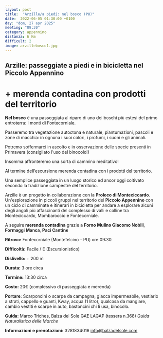```yaml
---
layout: post
title:  "Arzille/a piedi: nel bosco (PU)"
date:  2022-06-05 01:30:00 +0100
day: "dom, 27 apr 2025"
meeting: "09:30"
category: appennino
distanza: 6 Km  
difficult: 2
image: arzillebosco1.jpg
---
```


## Arzille: passeggiate a piedi e in bicicletta nel Piccolo Appennino

# + merenda contadina con prodotti del territorio

**Nel bosco** è una passeggiata al riparo di uno dei boschi più estesi del primo entroterra: i monti di Fontecorniale.

Passeremo tra vegetazione autoctona e naturale, piantumazioni, pascoli e zone di macchia: in ognuna i suoi colori, i profumi, i suoni e gli animali.

Potremo soffermarci in ascolto e in osservazione delle specie presenti in Primavera (consigliato l'uso del binocolo!)

Insomma affronteremo una sorta di cammino meditativo!

Al termine dell'escursione merenda contadina con i prodotti del territorio.

Una semplice passeggiata in un luogo storico ed ancor oggi coltivato secondo la tradizione campestre del territorio.

Arzille è un progetto in collaborazione con la **Proloco di Monteciccardo**. Un'esplorazione in piccoli gruppi nel territorio del **Piccolo Appennino** con un ciclo di camminate e itinerari in bicicletta per andare a esplorare alcuni degli angoli più affascinanti del complesso di valli e colline tra Monteciccardo, Mombaroccio e Fontecorniale.

A seguire **merenda contadina** grazie a  **Forno Mulino Giacomo Nobili**, **Formaggi Manca**, **Paci Cantine**


**Ritrovo:** Fontecorniale (Montefelcino - PU) ore 09:30

**Difficoltà:** Facile / E (Escursionistico)

**Dislivello:** + 200 m

**Durata:** 3 ore circa

**Termine:** 13:30 circa

**Costo:** 20€ (complessivo di passeggiata e merenda)

**Portare:** Scarponcini o scarpe da campagna, giacca impermeabile, vestiario a strati, cappello e guanti, Kway, acqua (1 litro), qualcosa da mangiare, cambio vestiti e scarpe in auto, bastoncini chi li usa, binocolo.

**Guida:** Marco Triches, Balza del Sole GAE LAGAP (tessera n.368)
*Guida Naturalistica delle Marche*

**Informazioni e prenotazioni:** 3281834019 info@balzadelsole.com
